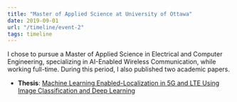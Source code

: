 ```yaml
---
title: "Master of Applied Science at University of Ottawa"
date: 2019-09-01
url: "/timeline/event-2"
tags: timeline
---
```

I chose to pursue a Master of Applied Science in Electrical and Computer Engineering, specializing in AI-Enabled Wireless Communication, while working full-time. During this period, I also published two academic papers.
- **Thesis**: [Machine Learning Enabled-Localization in 5G and LTE Using Image Classification and Deep Learning](https://ruor.uottawa.ca/items/03d2488a-71ce-4304-a2e9-e3f0adca0640)